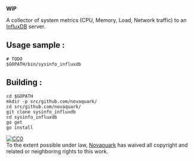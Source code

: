 **WIP**

A collector of system metrics (CPU, Memory, Load, Network traffic) to an [InfluxDB](http://influxdb.org) server.

## Usage sample :

	# TODO
    $GOPATH/bin/sysinfo_influxdb

## Building :

	cd $GOPATH
	mkdir -p src/github.com/novaquark/
	cd src/github.com/novaquark/
	git clone sysinfo_influxdb
	cd sysinfo_influxdb
	go get
	go install

<p xmlns:dct="http://purl.org/dc/terms/">
  <a rel="license"
     href="http://creativecommons.org/publicdomain/zero/1.0/">
    <img src="http://i.creativecommons.org/p/zero/1.0/88x31.png" style="border-style: none;" alt="CC0" />
  </a>
  <br />
  To the extent possible under law,
  <a rel="dct:publisher"
     href="https://github.com/orgs/novaquark">
    <span property="dct:title">Novaquark</span></a>
  has waived all copyright and related or neighboring rights to
  this work.
</p>

